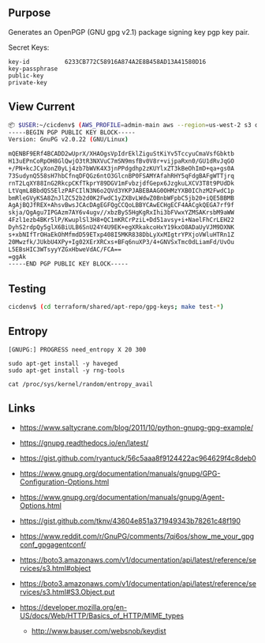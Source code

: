 ## Purpose
Generates an OpenPGP (GNU gpg v2.1) package signing key pgp key pair.

Secret Keys:
```
key-id	        6233CB772C58916A874A2E8B458AD13A41580D16
key-passphrase	
public-key
private-key
```

## View Current
```bash
📦 $USER:~/cicdenv$ (AWS_PROFILE=admin-main aws --region=us-west-2 s3 cp s3://apt-repo-cicdenv-com/repo/dists/key.asc -
-----BEGIN PGP PUBLIC KEY BLOCK-----
Version: GnuPG v2.0.22 (GNU/Linux)

mQENBF9ERf4BCADD2wUprX/XHAOgsVpIdrEklZiguStKiYv5TccyuCmaVsfGbktb
H13uEPnCoRpOH8GlQwjO3tR3NXVuC7mSN9msfBv0V8r+vijpaRxn0/GU1dRvJqGO
+/PN+kcJCyXonZ0yLj4zb7bWVK4X3jnPPdgdhp2zKUYlxZT3kBeOhImD+qa+gs0A
73SudynQ558sH7hbCfnqDFQGz6ntO3GlcnBP0FSAMYAfahRHY5qFdgBAFgWTTjrq
rnT2LqXY88InG2RkcpCKfTkprY89DGV1mFvbzjdfGepx6JzgkuLXCV3T8t9PUdDk
LtVqmL8BbdQS5ElzPAFCIlN3N6o2QVd3YKPJABEBAAG0OHMzYXB0IChzM2FwdC1p
bmRleGVyKSA8ZnJlZC52b2d0K2FwdC1yZXBvLWdwZ0BnbWFpbC5jb20+iQE5BBMB
AgAjBQJfREX+AhsvBwsJCAcDAgEGFQgCCQoLBBYCAwECHgECF4AACgkQEGA7rf9f
skja/QgAgu7IPGAzm7AY6v4ugv//xbzByS5HgKgRxIhi3bFVwxYZMSAKrsbM9aWW
4Fzl1ezb4BKr5lP/KwuplSl3H8+QC1mKRCrPziL+Dd51avsy+i+NaelFhCrLEH22
DyhS2rdpQy5glX6BiULB6SnU24Y4U9EK+egXRkakcoHxY19kxO8ADaUyVJM9DXNK
s+xbNIfTrOHaEkOhMfmdD59ETxp408I5MKR838DbLyXxMIgtrYPXjoVWluHTRn1Z
20Mwzfk/JUkbU4XPy+Ig02XErXRCxs+BFq6nuXP3/4+GNVSxTmc0dLiamFd/UvOu
L5EBsHIC3WTsyyYZGxHbweVdAC/FCA==
=ggAk
-----END PGP PUBLIC KEY BLOCK-----
```

## Testing
```bash
cicdenv$ (cd terraform/shared/apt-repo/gpg-keys; make test-*)
```

## Entropy
```
[GNUPG:] PROGRESS need_entropy X 20 300

sudo apt-get install -y haveged
sudo apt-get install -y rng-tools

cat /proc/sys/kernel/random/entropy_avail
```

## Links
* https://www.saltycrane.com/blog/2011/10/python-gnupg-gpg-example/
* https://gnupg.readthedocs.io/en/latest/
* https://gist.github.com/ryantuck/56c5aaa8f9124422ac964629f4c8deb0
* https://www.gnupg.org/documentation/manuals/gnupg/GPG-Configuration-Options.html
* https://www.gnupg.org/documentation/manuals/gnupg/Agent-Options.html
* https://gist.github.com/tknv/43604e851a371949343b78261c48f190
* https://www.reddit.com/r/GnuPG/comments/7qi6os/show_me_your_gpgconf_gpgagentconf/

* https://boto3.amazonaws.com/v1/documentation/api/latest/reference/services/s3.html#object
* https://boto3.amazonaws.com/v1/documentation/api/latest/reference/services/s3.html#S3.Object.put
* https://developer.mozilla.org/en-US/docs/Web/HTTP/Basics_of_HTTP/MIME_types
  * http://www.bauser.com/websnob/keydist
